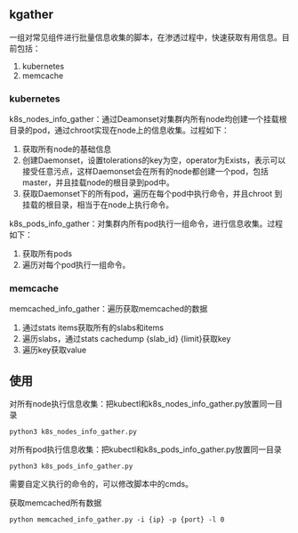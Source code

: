 ##  kgather
一组对常见组件进行批量信息收集的脚本，在渗透过程中，快速获取有用信息。目前包括：
1. kubernetes
2. memcache

### kubernetes
k8s_nodes_info_gather：通过Deamonset对集群内所有node均创建一个挂载根目录的pod，通过chroot实现在node上的信息收集。过程如下：
1. 获取所有node的基础信息
2. 创建Daemonset，设置tolerations的key为空，operator为Exists，表示可以接受任意污点，这样Daemonset会在所有的node都创建一个pod，包括master，并且挂载node的根目录到pod中。
3. 获取Daemonset下的所有pod，遍历在每个pod中执行命令，并且chroot 到挂载的根目录，相当于在node上执行命令。


k8s_pods_info_gather：对集群内所有pod执行一组命令，进行信息收集。过程如下：
1. 获取所有pods
2. 遍历对每个pod执行一组命令。

### memcache

memcached_info_gather：遍历获取memcached的数据
1. 通过stats items获取所有的slabs和items
2. 遍历slabs，通过stats cachedump {slab_id} {limit}获取key
3. 遍历key获取value

## 使用
对所有node执行信息收集：把kubectl和k8s_nodes_info_gather.py放置同一目录
```
python3 k8s_nodes_info_gather.py
```

对所有pod执行信息收集：把kubectl和k8s_pods_info_gather.py放置同一目录
```
python3 k8s_pods_info_gather.py
```

需要自定义执行的命令的，可以修改脚本中的cmds。

获取memcached所有数据
```
python memcached_info_gather.py -i {ip} -p {port} -l 0
```
